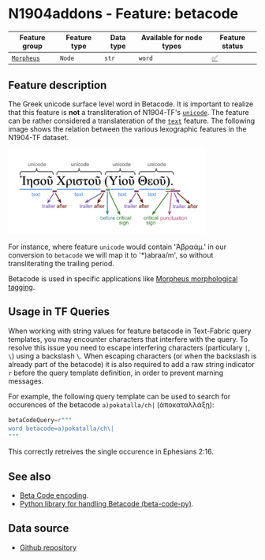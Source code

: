 # N1904addons - Feature: betacode

Feature group |Feature type | Data type | Available for node types | Feature status
---  | --- | --- | --- | ---
[`Morpheus`](README.md#feature-group-morpheus-analyses-meta-and-summary) | `Node` | `str` | `word` | [✅](featurestatus.md#Trustworthy "Trustworthy")

## Feature description

The Greek unicode surface level word in Betacode. It is important to realize that this feature is **not** a transliteration of N1904-TF's [`unicode`](https://centerblc.github.io/N1904/features/unicode.html). The feature can be rather considered a translateration of the [`text`](https://centerblc.github.io/N1904/features/unicode.html) feature. The following image shows the relation between the various lexographic features in the N1904-TF dataset. 

<IMG SRC="images/details_surface_features.png" WIDTH="400">

For instance, where feature `unicode` would contain 'Ἀβραάμ.' in our conversion to `betacode` we will map it to '*)abraa/m', so without transliterating the trailing period.  

Betacode is used in specific applications like [Morpheus morphological tagging](https://github.com/perseids-tools/morpheus).

## Usage in TF Queries

When working with string values for feature betacode in Text-Fabric query templates, you may encounter characters that interfere with the query. To resolve this issue you need to escape interfering characters (particulary `|`, `\`) using a backslash `\`. When escaping characters (or when the backslash is already part of the betacode) it is also required to add a raw string indicator `r` before the query template definition, in order to prevent marning messages.

For example, the following query template can be used to search for occurences of the betacode `a)pokatalla/ch|` (ἀποκαταλλάξῃ):

```Python
betaCodeQuery=r"""
word betacode=a)pokatalla/ch\|
"""
```

This correctly retreives the single occurence in Ephesians 2:16.

## See also

- [Beta Code encoding](https://stephanus.tlg.uci.edu/encoding.php).
- [Python library for handling Betacode (beta-code-py)](https://github.com/perseids-tools/beta-code-py).

## Data source

 - [Github repository](https://tonyjurg.github.io/create_TF_feature_betacode/)
